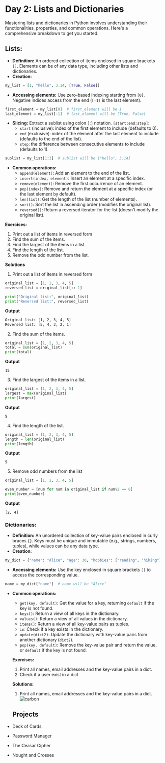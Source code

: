 # Day 2: Lists and Dictionaries

Mastering lists and dictionaries in Python involves understanding their functionalities, properties, and common operations. Here's a comprehensive breakdown to get you started:

## Lists:

* **Definition:** An ordered collection of items enclosed in square brackets `[]`. Elements can be of any data type, including other lists and dictionaries.
* **Creation:**
```python
my_list = [1, "hello", 3.14, [True, False]]
```
* **Accessing elements:** Use zero-based indexing starting from `[0]`. Negative indices access from the end (`[-1]` is the last element).
```python
first_element = my_list[0]  # first_element will be 1
last_element = my_list[-1]  # last_element will be [True, False]
```
* **Slicing:** Extract a sublist using colon (`:`) notation. `[start:end:step]`:
  * `start` (inclusive): index of the first element to include (defaults to 0).
  * `end` (exclusive): index of the element after the last element to include (defaults to the end of the list).
  * `step`: the difference between consecutive elements to include (defaults to 1).
```python
sublist = my_list[1:3]  # sublist will be ["hello", 3.14]
```

* **Common operations:**
  * `append(element)`: Add an element to the end of the list.
  * `insert(index, element)`: Insert an element at a specific index.
  * `remove(element)`: Remove the first occurrence of an element.
  * `pop(index)`: Remove and return the element at a specific index (or the last element by default).
  * `len(list)`: Get the length of the list (number of elements).
  * `sort()`: Sort the list in ascending order (modifies the original list).
  * `reversed()`: Return a reversed iterator for the list (doesn't modify the original list).

**Exercises:**

1. Print out a list of items in reversed form
2. Find the sum of the items.
3. Find the largest of the items in a list.
4. Find the length of the list.
5. Remove the odd number from the list.

**Solutions**
1. Print out a list of items in reversed form

```python
original_list = [1, 2, 3, 4, 5]
reversed_list = original_list[::-1]

print("Original list:", original_list)
print("Reversed list:", reversed_list)
```
**Output**
```bash
Original list: [1, 2, 3, 4, 5]
Reversed list: [5, 4, 3, 2, 1]
```
2. Find the sum of the items.
```python
original_list = [1, 2, 3, 4, 5]
total = sum(original_list)
print(total)
```

**Output**

`15`

3. Find the largest of the items in a list.
```python
original_list = [1, 2, 3, 4, 5]
largest = max(original_list)
print(largest)
```
**Output**

`5`

4. Find the length of the list.
```python
original_list = [1, 2, 3, 4, 5]
length = len(original_list)
print(length)
```
**Output**

`5`

5. Remove odd numbers from the list
```python
original_list = [1, 2, 3, 4, 5]

even_number = [num for num in original_list if num%2 == 0]
print(even_number)
```

**Output**

`[2, 4]`

### Dictionaries:

* **Definition:** An unordered collection of key-value pairs enclosed in curly braces `{}`. Keys must be unique and immutable (e.g., strings, numbers, tuples), while values can be any data type.
* **Creation:**
```python
my_dict = {"name": "Alice", "age": 30, "hobbies": ["reading", "hiking"]}
```
* **Accessing elements:** Use the key enclosed in square brackets `[]` to access the corresponding value.
```python
name = my_dict["name"]  # name will be "Alice"
```
* **Common operations:**
  * `get(key, default)`: Get the value for a key, returning `default` if the key is not found.
  * `keys()`: Return a view of all keys in the dictionary.
  * `values()`: Return a view of all values in the dictionary.
  * `items()`: Return a view of all key-value pairs as tuples.
  * `in`: Check if a key exists in the dictionary.
  * `update(dict2)`: Update the dictionary with key-value pairs from another dictionary (`dict2`).
  * `pop(key, default)`: Remove the key-value pair and return the value, or `default` if the key is not found.

  **Exercises:**
  1. Print all names, email addresses and the key-value pairs in a dict.
  2. Check if a user exist in a dict
 
  **Solutions:**
  1. Print all names, email addresses and the key-value pairs in a dict.
 ![carbon](https://github.com/jrshittu/30-days-of-Python/assets/110542235/d8be477d-706e-42b8-afd4-349bf23423a8)
 
  ## Projects
* Deck of Cards

* Password Manager
* The Ceasar Cipher
* Nought and Crosses
